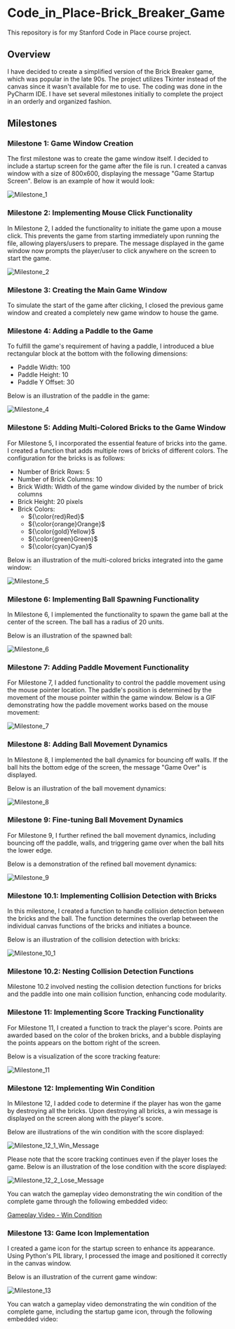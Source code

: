 # Code_in_Place-Brick_Breaker_Game

This repository is for my Stanford Code in Place course project.

## Overview

I have decided to create a simplified version of the Brick Breaker game, which was popular in the late 90s. The project utilizes Tkinter instead of the canvas since it wasn't available for me to use. The coding was done in the PyCharm IDE. I have set several milestones initially to complete the project in an orderly and organized fashion.

## Milestones

### Milestone 1: Game Window Creation

The first milestone was to create the game window itself. I decided to include a startup screen for the game after the file is run. I created a canvas window with a size of 800x600, displaying the message "Game Startup Screen". Below is an example of how it would look:

![Milestone_1](https://github.com/Prithivvj2406/Code_in_Place-Brick_Breaker_Game/assets/159470988/e3f0da00-f859-4684-9475-61b171fb5402)

### Milestone 2: Implementing Mouse Click Functionality

In Milestone 2, I added the functionality to initiate the game upon a mouse click. This prevents the game from starting immediately upon running the file, allowing players/users to prepare. The message displayed in the game window now prompts the player/user to click anywhere on the screen to start the game.

![Milestone_2](https://github.com/Prithivvj2406/Code_in_Place-Brick_Breaker_Game/assets/159470988/b649b72a-52cd-453d-9d87-4c31c826f0aa)

### Milestone 3: Creating the Main Game Window

To simulate the start of the game after clicking, I closed the previous game window and created a completely new game window to house the game.

### Milestone 4: Adding a Paddle to the Game

To fulfill the game's requirement of having a paddle, I introduced a blue rectangular block at the bottom with the following dimensions:
- Paddle Width: 100
- Paddle Height: 10
- Paddle Y Offset: 30

Below is an illustration of the paddle in the game:

![Milestone_4](https://github.com/Prithivvj2406/Code_in_Place-Brick_Breaker_Game/assets/159470988/806e4921-891d-4906-9907-f9385a6eaa09)

### Milestone 5: Adding Multi-Colored Bricks to the Game Window

For Milestone 5, I incorporated the essential feature of bricks into the game. I created a function that adds multiple rows of bricks of different colors. The configuration for the bricks is as follows:
- Number of Brick Rows: 5
- Number of Brick Columns: 10
- Brick Width: Width of the game window divided by the number of brick columns
- Brick Height: 20 pixels
- Brick Colors: 
  - ${\color{red}Red}$
  - ${\color{orange}Orange}$
  - ${\color{gold}Yellow}$
  - ${\color{green}Green}$
  - ${\color{cyan}Cyan}$

Below is an illustration of the multi-colored bricks integrated into the game window:

![Milestone_5](https://github.com/Prithivvj2406/Code_in_Place-Brick_Breaker_Game/assets/159470988/d840d948-60d3-4ced-9bc4-01326a82c3e5)

### Milestone 6: Implementing Ball Spawning Functionality

In Milestone 6, I implemented the functionality to spawn the game ball at the center of the screen. The ball has a radius of 20 units.

Below is an illustration of the spawned ball:

![Milestone_6](https://github.com/Prithivvj2406/Code_in_Place-Brick_Breaker_Game/assets/159470988/cac81858-1b42-4929-afce-76daafe5072d)

### Milestone 7: Adding Paddle Movement Functionality

For Milestone 7, I added functionality to control the paddle movement using the mouse pointer location. The paddle's position is determined by the movement of the mouse pointer within the game window. Below is a GIF demonstrating how the paddle movement works based on the mouse movement:

![Milestone_7](https://github.com/Prithivvj2406/Code_in_Place-Brick_Breaker_Game/assets/159470988/76a72323-2aa3-4db4-8179-ab27fa60a604)

### Milestone 8: Adding Ball Movement Dynamics

In Milestone 8, I implemented the ball dynamics for bouncing off walls. If the ball hits the bottom edge of the screen, the message "Game Over" is displayed.

Below is an illustration of the ball movement dynamics:

![Milestone_8](https://github.com/Prithivvj2406/Code_in_Place-Brick_Breaker_Game/assets/159470988/4e314263-9158-47e2-ac81-63d3e3b154ef)

### Milestone 9: Fine-tuning Ball Movement Dynamics

For Milestone 9, I further refined the ball movement dynamics, including bouncing off the paddle, walls, and triggering game over when the ball hits the lower edge.

Below is a demonstration of the refined ball movement dynamics:

![Milestone_9](https://github.com/Prithivvj2406/Code_in_Place-Brick_Breaker_Game/assets/159470988/ea8ccdfc-27fa-4bc8-a16b-c5e23a882f63)

### Milestone 10.1: Implementing Collision Detection with Bricks

In this milestone, I created a function to handle collision detection between the bricks and the ball. The function determines the overlap between the individual canvas functions of the bricks and initiates a bounce.

Below is an illustration of the collision detection with bricks:

![Milestone_10_1](https://github.com/Prithivvj2406/Code_in_Place-Brick_Breaker_Game/assets/159470988/51421aed-da5b-4c41-90b2-4ae474999e8f)

### Milestone 10.2: Nesting Collision Detection Functions

Milestone 10.2 involved nesting the collision detection functions for bricks and the paddle into one main collision function, enhancing code modularity.

### Milestone 11: Implementing Score Tracking Functionality

For Milestone 11, I created a function to track the player's score. Points are awarded based on the color of the broken bricks, and a bubble displaying the points appears on the bottom right of the screen.

Below is a visualization of the score tracking feature:

![Milestone_11](https://github.com/Prithivvj2406/Code_in_Place-Brick_Breaker_Game/assets/159470988/bb731fb7-5160-4759-a1de-3653d9af268a)

### Milestone 12: Implementing Win Condition

In Milestone 12, I added code to determine if the player has won the game by destroying all the bricks. Upon destroying all bricks, a win message is displayed on the screen along with the player's score.

Below are illustrations of the win condition with the score displayed:

![Milestone_12_1_Win_Message](https://github.com/Prithivvj2406/Code_in_Place-Brick_Breaker_Game/assets/159470988/ee79b39d-7bac-4742-88c6-f9b8fde5a694)

Please note that the score tracking continues even if the player loses the game. Below is an illustration of the lose condition with the score displayed:

![Milestone_12_2_Lose_Message](https://github.com/Prithivvj2406/Code_in_Place-Brick_Breaker_Game/assets/159470988/6c45adc7-aee5-4e15-91c8-6284f262456c)

You can watch the gameplay video demonstrating the win condition of the complete game through the following embedded video:

[Gameplay Video - Win Condition](https://github.com/Prithivvj2406/Code_in_Place-Brick_Breaker_Game/assets/159470988/dbf47fe0-3c50-4055-b8ff-4565d7dc4a5b)

### Milestone 13: Game Icon Implementation

I created a game icon for the startup screen to enhance its appearance. Using Python's PIL library, I processed the image and positioned it correctly in the canvas window.

Below is an illustration of the current game window:

![Milestone_13](https://github.com/Prithivvj2406/Code_in_Place-Brick_Breaker_Game/assets/159470988/f6e730e7-e958-41ce-b5eb-fb7f183ea01f)

You can watch a gameplay video demonstrating the win condition of the complete game, including the startup game icon, through the following embedded video:
